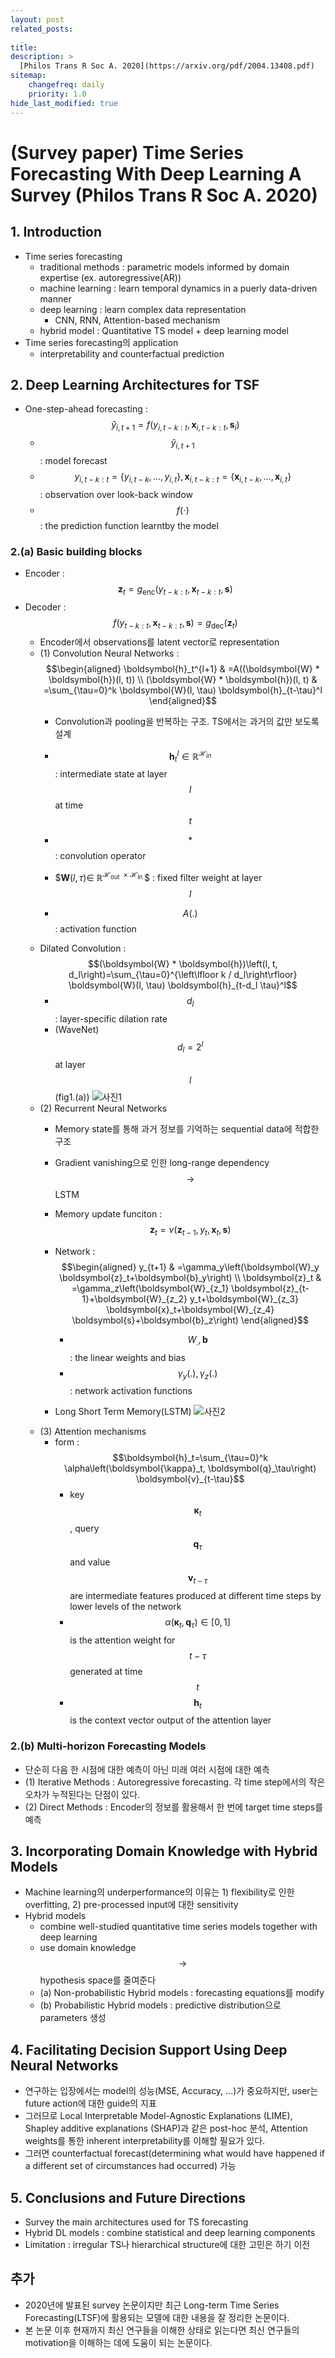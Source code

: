 ```yaml
---
layout: post
related_posts:
  _
title: 
description: >
  [Philos Trans R Soc A. 2020](https://arxiv.org/pdf/2004.13408.pdf)
sitemap:
    changefreq: daily
    priority: 1.0
hide_last_modified: true
---
```


# (Survey paper) Time Series Forecasting With Deep Learning A Survey (Philos Trans R Soc A. 2020)

## 1. Introduction
- Time series forecasting
  - traditional methods : parametric models informed by domain expertise (ex. autoregressive(AR))
  - machine learning : learn temporal dynamics in a puerly data-driven manner
  - deep learning : learn complex data representation
    - CNN, RNN, Attention-based mechanism
  - hybrid model : Quantitative TS model + deep learning model
- Time series forecasting의 application
  - interpretability and counterfactual prediction

## 2. Deep Learning Architectures for TSF
- One-step-ahead forecasting : $$\hat{y}_{i, t+1}=f\left(y_{i, t-k: t}, \boldsymbol{x}_{i, t-k: t}, \boldsymbol{s}_i\right)$$
  - $$\hat{y}_{i, t+1}$$ : model forecast
  - $$y_{i, t-k: t}=\left\{y_{i, t-k}, \ldots, y_{i, t}\right\}, \boldsymbol{x}_{i, t-k: t}=\left\{\boldsymbol{x}_{i, t-k}, \ldots, \boldsymbol{x}_{i, t}\right\}$$ : observation over look-back window
  - $$f(\cdot)$$ : the prediction function learntby the model
### 2.(a) Basic building blocks
- Encoder : $$\boldsymbol{z}_t=g_{\mathrm{enc}}\left(y_{t-k: t}, \boldsymbol{x}_{t-k: t}, \boldsymbol{s}\right)$$
- Decoder : $$f\left(y_{t-k: t}, \boldsymbol{x}_{t-k: t}, \boldsymbol{s}\right)=g_{\mathrm{dec}}\left(\boldsymbol{z}_t\right)$$
  - Encoder에서 observations를 latent vector로 representation
  - (1) Convolution Neural Networks : $$\begin{aligned} \boldsymbol{h}_t^{l+1} & =A((\boldsymbol{W} * \boldsymbol{h})(l, t)) \\ (\boldsymbol{W} * \boldsymbol{h})(l, t) & =\sum_{\tau=0}^k \boldsymbol{W}(l, \tau) \boldsymbol{h}_{t-\tau}^l \end{aligned}$$
    - Convolution과 pooling을 반복하는 구조. TS에서는 과거의 값만 보도록 설계
    - $$\boldsymbol{h}_t^l \in \mathbb{R}^{\mathcal{H}_{i n}}$$ : intermediate state at layer $$l$$ at time $$t$$
    - $$*$$ : convolution operator
  
    - $$\boldsymbol{W}(l, \tau) \in$ $\mathbb{R}^{\mathcal{H}_{\text {out }} \times \mathcal{H}_{\text {in }}}$$ : fixed filter weight at layer $$l$$
    - $$A(.)$$ : activation function
  - Dilated Convolution : $$(\boldsymbol{W} * \boldsymbol{h})\left(l, t, d_l\right)=\sum_{\tau=0}^{\left\lfloor k / d_l\right\rfloor} \boldsymbol{W}(l, \tau) \boldsymbol{h}_{t-d_l \tau}^l$$
    - $$d_l$$ : layer-specific dilation rate
    - (WaveNet) $$d_l = 2^l$$ at layer $$l$$ (fig1.(a))
    ![사진1](/assets/img/timeseries/TSwDLsurvey/fig1.png)
  - (2) Recurrent Neural Networks
    - Memory state를 통해 과거 정보를 기억하는 sequential data에 적합한 구조
    - Gradient vanishing으로 인한 long-range dependency $$\to$$ LSTM

    - Memory update funciton : $$\boldsymbol{z}_t=\nu\left(\boldsymbol{z}_{t-1}, y_t, \boldsymbol{x}_t, \boldsymbol{s}\right)$$


    - Network : $$\begin{aligned} y_{t+1} & =\gamma_y\left(\boldsymbol{W}_y \boldsymbol{z}_t+\boldsymbol{b}_y\right) \\ \boldsymbol{z}_t & =\gamma_z\left(\boldsymbol{W}_{z_1} \boldsymbol{z}_{t-1}+\boldsymbol{W}_{z_2} y_t+\boldsymbol{W}_{z_3} \boldsymbol{x}_t+\boldsymbol{W}_{z_4} \boldsymbol{s}+\boldsymbol{b}_z\right) \end{aligned}$$
      - $$W_{.}, \boldsymbol{b}$$ : the linear weights and bias
      - $$\gamma_y(.), \gamma_z(.)$$ : network activation functions
    - Long Short Term Memory(LSTM)
    ![사진2](/assets/img/timeseries/TSwDLsurvey/fig2.png)
  - (3) Attention mechanisms
    - form : $$\boldsymbol{h}_t=\sum_{\tau=0}^k \alpha\left(\boldsymbol{\kappa}_t, \boldsymbol{q}_\tau\right) \boldsymbol{v}_{t-\tau}$$
      - key $$\boldsymbol{\kappa}_t$$, query $$\boldsymbol{q}_\tau$$ and value $$\boldsymbol{v}_{t-\tau}$$ are intermediate features produced at different time steps by lower levels of the network
      - $$\alpha\left(\boldsymbol{\kappa}_t, \boldsymbol{q}_\tau\right) \in[0,1]$$ is the attention weight for $$t-\tau$$ generated at time $$t$$
      - $$\boldsymbol{h}_t$$ is the context vector output of the attention layer
### 2.(b) Multi-horizon Forecasting Models
- 단순히 다음 한 시점에 대한 예측이 아닌 미래 여러 시점에 대한 예측
- (1) Iterative Methods : Autoregressive forecasting. 각 time step에서의 작은 오차가 누적된다는 단점이 있다.
- (2) Direct Methods : Encoder의 정보를 활용해서 한 번에 target time steps를 예측

## 3. Incorporating Domain Knowledge with Hybrid Models
- Machine learning의 underperformance의 이유는 1) flexibility로 인한 overfitting, 2) pre-processed input에 대한 sensitivity
- Hybrid models
  - combine well-studied quantitative time series models together with deep learning
  - use domain knowledge $$\to$$ hypothesis space를 줄여준다
  - (a) Non-probabilistic Hybrid models : forecasting equations를 modify
  - (b) Probabilistic Hybrid models : predictive distribution으로 parameters 생성
  
## 4. Facilitating Decision Support Using Deep Neural Networks
- 연구하는 입장에서는 model의 성능(MSE, Accuracy, ...)가 중요하지만, user는 future action에 대한 guide의 지표
- 그러므로 Local Interpretable Model-Agnostic Explanations (LIME), Shapley additive explanations (SHAP)과 같은 post-hoc 분석, Attention weights를 통한 inherent interpretability를 이해할 필요가 있다.
- 그러면 counterfactual forecast(determining what would have happened if a different set of circumstances had occurred) 가능

## 5. Conclusions and Future Directions
- Survey the main architectures used for TS forecasting
- Hybrid DL models : combine statistical and deep learning components
- Limitation : irregular TS나 hierarchical structure에 대한 고민은 하기 이전

## 추가
- 2020년에 발표된 survey 논문이지만 최근 Long-term Time Series Forecasting(LTSF)에 활용되는 모델에 대한 내용을 잘 정리한 논문이다.
- 본 논문 이후 현재까지 최신 연구들을 이해한 상태로 읽는다면 최신 연구들의 motivation을 이해하는 데에 도움이 되는 논문이다.